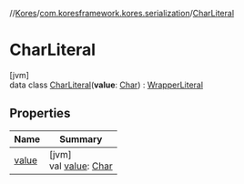 //[Kores](../../../index.md)/[com.koresframework.kores.serialization](../index.md)/[CharLiteral](index.md)

# CharLiteral

[jvm]\
data class [CharLiteral](index.md)(**value**: [Char](https://kotlinlang.org/api/latest/jvm/stdlib/kotlin/-char/index.html)) : [WrapperLiteral](../-wrapper-literal/index.md)

## Properties

| Name | Summary |
|---|---|
| [value](value.md) | [jvm]<br>val [value](value.md): [Char](https://kotlinlang.org/api/latest/jvm/stdlib/kotlin/-char/index.html) |
